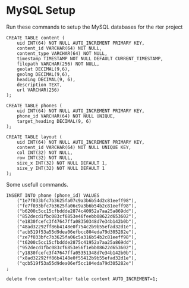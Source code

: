 MySQL Setup
===========

Run these commands to setup the MySQL databases for the rter project

	CREATE TABLE content (
		uid INT(64) NOT NULL AUTO_INCREMENT PRIMARY KEY,
		content_id VARCHAR(64) NOT NULL,
		content_type VARCHAR(64) NOT NULL,
		timestamp TIMESTAMP NOT NULL DEFAULT CURRENT_TIMESTAMP,
		filepath VARCHAR(256) NOT NULL,
		geolat DECIMAL(9,6),
		geolng DECIMAL(9,6),
		heading DECIMAL(9, 6),
		description TEXT,
		url VARCHAR(256)
	);

	CREATE TABLE phones (
		uid INT(64) NOT NULL AUTO_INCREMENT PRIMARY KEY,
		phone_id VARCHAR(64) NOT NULL UNIQUE,
		target_heading DECIMAL(9, 6)
	);

	CREATE TABLE layout (
		uid INT(64) NOT NULL AUTO_INCREMENT PRIMARY KEY,
		content_id VARCHAR(64) NOT NULL UNIQUE KEY,
		col INT(32) NOT NULL,
		row INT(32) NOT NULL,
		size_x INT(32) NOT NULL DEFAULT 1,
		size_y INT(32) NOT NULL DEFAULT 1
	);


Some usefull commands.

	INSERT INTO phone (phone_id) VALUES
		("1e7f033bfc7b3625fa07c9a3b6b54d2c81eeff98"),
		("fe7f033bfc7b3625fa06c9a3b6b54b2c81eeff98"),
		("b6200c5cc15cfbddde2874c40952a7aa25a869dd"),
		("852decd1fbc083cf6853e46feebb08622d653602"),
		("e1830fcefc3f47647ffa08350348d7e34b142b0b"),
		("48ad32292ff86b4148e0f754c2b9b55efad32d1e"),
		("acb519f53a55d9dea06efbcc804eda79d305282e"),
		("ze7f033bfc7b3625fa06c5a316b54b2c81eeff98"),
		("t6200c5cc15cfbddde2875c41952a7aa25a869dd"),
		("952decd1fbc083cf6853e56f1ebb08622d653602"),
		("y1830fcefc3f47647ffa05351348d7e34b142b0b"),
		("x8ad32292ff86b4148e0f55412b9b55efad32d1e"),
		("qcb519f53a55d9dea06ef5cc104eda79d305282e")
	;

	delete from content;alter table content AUTO_INCREMENT=1;